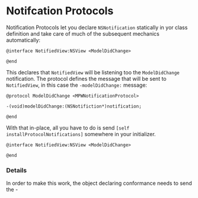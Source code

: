 
Notifcation Protocols
=====================


Notification Protocols let you declare `NSNotification` statically in yor class definition and take care of much of the subsequent mechanics automatically:

```
@interface NotifiedView:NSView <ModelDidChange>

@end
```

This declares that `NotifiedView` will be listening too the `ModelDidChange` notification.  The protocol defines the message that will be sent to `NotifiedView`, in this case the `-modelDidChange:` message:

```
@protocol ModelDidChange <MPWNotificationProtocol>

-(void)modelDidChange:(NSNotifiction*)notification;

@end
```


With that in-place, all you have to do is send `[self installProtocolNotifications]` somewhere in your initializer. 

```
@interface NotifiedView:NSView <ModelDidChange>

@end
```


### Details

In order to make this work, the object declaring conformance needs to send the -